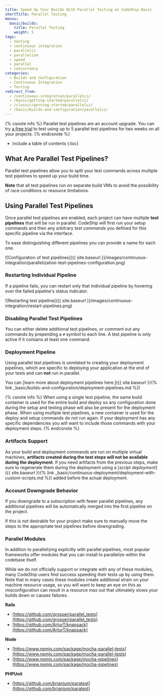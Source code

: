 ```yaml
---
title: Speed Up Your Builds With Parallel Testing on CodeShip Basic
shortTitle: Parallel Testing
menus:
  basic/builds:
    title: Parallel Testing
    weight: 5
tags:
  - testing
  - continuous integration
  - parallelci
  - parallelism
  - speed
  - parallel
  - concurrency
categories:
  - Builds and Configuration
  - Continuous Integration
  - Testing
redirect_from:
  - /continuous-integration/parallelci/
  - /basic/getting-started/parallelci/
  - /classic/getting-started/parallelci/
  - /basic/builds-and-configuration/parallelci/
---
```


{% csnote info %}
Parallel test pipelines are an account upgrade. You can try [a free trial](https://codeship.com/projects#start-trial) to test using up to 5 parallel test pipelines for two weeks on all your projects.
{% endcsnote %}

* include a table of contents
{:toc}

## What Are Parallel Test Pipelines?

Parallel test pipelines allow you to split your test commands across multiple test pipelines to speed up your build time.

**Note** that all test pipelines run on separate build VMs to avoid the possibility of race conditions or resource limitations.

## Using Parallel Test Pipelines

Once parallel test pipelines are enabled, each project can have multiple **test pipelines** that will be run in parallel. CodeShip will first run your setup commands and then any arbitrary _test commands_ you defined for this specific pipeline via the interface.

To ease distinguishing different pipelines you can provide a name for each one.

![Configuration of test pipelines]({{ site.baseurl }}/images/continuous-integration/parallelization-test-pipelines-configuration.png)

### Restarting Individual Pipeline

If a pipeline fails, you can restart only that individual pipeline by hovering over the failed pipeline's status indicator.

![Restarting test pipeline]({{ site.baseurl }}/images/continuous-integration/restart-pipelines.png)

### Disabling Parallel Test Pipelines

You can either delete additional test pipelines, or comment out any commands by prepending a `#` symbol to each line. A test pipeline is only active if it contains at least one command.

### Deployment Pipeline

Using parallel test pipelines is unrelated to creating your deployment pipelines, which are specific to deploying your application at the end of your tests and can **not** run in parallel.

You can [learn more about deployment pipelines here.]({{ site.baseurl }}{% link _basic/builds-and-configuration/deployment-pipelines.md %})

{% csnote info %}
When using a single test pipeline, the same build container is used for the entire build and deploy so any configuration done during the setup and testing phase will also be present for the deployment phase. When using multiple test pipelines, a new container is used for the deploy and setup commands do not run again. If your deployment has any specific dependencies you will want to include those commands with your deployment steps.
{% endcsnote %}

### Artifacts Support

As your build and deployment commands are run on multiple virtual machines, **artifacts created during the test steps will not be available during the deployment**. If you need artifacts from the previous steps, make sure to regenerate them during the deployment using a [_script deployment_]({{ site.baseurl }}{% link _basic/continuous-deployment/deployment-with-custom-scripts.md %}) added before the actual deployment.

### Account Downgrade Behavior

If you downgrade to a subscription with fewer parallel pipelines, any additional pipelines will be automatically merged into the first pipeline on the project.

If this is not desirable for your project make sure to manually move the steps to the appropriate test pipelines before downgrading.

### Parallel Modules

In addition to parallelizing explicitly with parallel pipelines, most popular frameworks offer modules that you can install to parallelize within the codebase itself.

While we do not officially support or integrate with any of these modules, many CodeShip users find success speeding their tests up by using them. Note that in many cases these modules create additional strain on your machine resource usage, so you will want to keep an eye on this as misconfiguration can result in a resource max out that ultimately slows your builds down or causes failures.

**Rails**
- [https://github.com/grosser/parallel_tests](https://github.com/grosser/parallel_tests)
- [https://github.com/ArturT/knapsack](https://github.com/ArturT/knapsack)

**Node**
- [https://www.npmjs.com/package/mocha-parallel-tests](https://www.npmjs.com/package/mocha-parallel-tests)
- [https://www.npmjs.com/package/mocha-pipelines](https://www.npmjs.com/package/mocha-pipelines)

**PHPUnit**
- [https://github.com/brianium/paratest](https://github.com/brianium/paratest)
